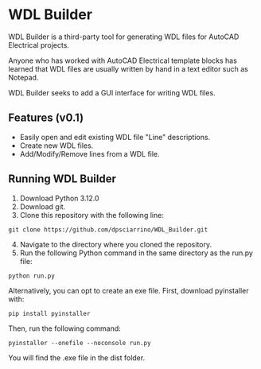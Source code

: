 # WDL Builder

WDL Builder is a third-party tool for generating WDL files for AutoCAD Electrical projects.

Anyone who has worked with AutoCAD Electrical template blocks has learned that WDL files are usually written by hand in a text editor such as Notepad.

WDL Builder seeks to add a GUI interface for writing WDL files.

## Features (v0.1)

- Easily open and edit existing WDL file "Line" descriptions.
- Create new WDL files.
- Add/Modify/Remove lines from a WDL file.

## Running WDL Builder

1. Download Python 3.12.0
2. Download git.
3. Clone this repository with the following line:

```
git clone https://github.com/dpsciarrino/WDL_Builder.git
```

4. Navigate to the directory where you cloned the repository.
5. Run the following Python command in the same directory as the run.py file:

```
python run.py
```

Alternatively, you can opt to create an exe file. First, download pyinstaller with:
```
pip install pyinstaller
```

Then, run the following command:
```
pyinstaller --onefile --noconsole run.py
```

You will find the .exe file in the dist folder.